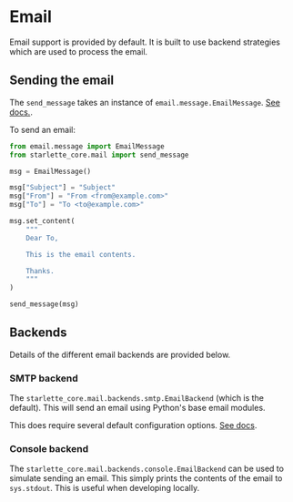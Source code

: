 # Email

Email support is provided by default. It is built to use backend strategies which are
used to process the email.

## Sending the email

The `send_message` takes an instance of `email.message.EmailMessage`. [See docs.](https://docs.python.org/3/library/email.examples.html).

To send an email:

```python
from email.message import EmailMessage
from starlette_core.mail import send_message

msg = EmailMessage()

msg["Subject"] = "Subject"
msg["From"] = "From <from@example.com>"
msg["To"] = "To <to@example.com>"

msg.set_content(
    """
    Dear To,

    This is the email contents.

    Thanks.
    """
)

send_message(msg)
```

## Backends

Details of the different email backends are provided below.

### SMTP backend

The `starlette_core.mail.backends.smtp.EmailBackend` (which is the default). This will send 
an email using Python's base email modules.

This does require several default configuration options. [See docs](/configuration).

### Console backend

The `starlette_core.mail.backends.console.EmailBackend` can be used to simulate sending 
an email. This simply prints the contents of the email to `sys.stdout`. This is useful
when developing locally.